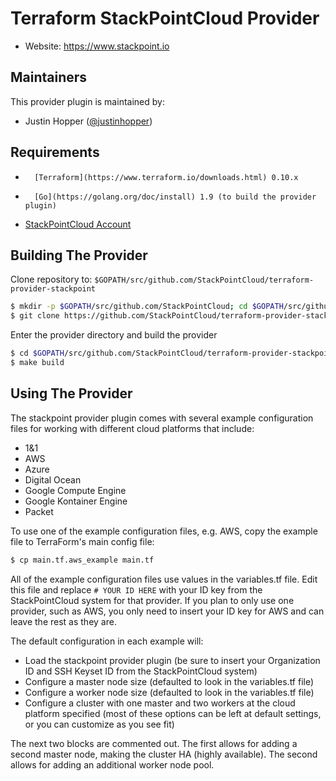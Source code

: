 Terraform StackPointCloud Provider
============================

- Website: https://www.stackpoint.io

Maintainers
-----------

This provider plugin is maintained by:

* Justin Hopper ([@justinhopper](https://github.com/justinhopper))

Requirements
------------

-       [Terraform](https://www.terraform.io/downloads.html) 0.10.x
-       [Go](https://golang.org/doc/install) 1.9 (to build the provider plugin)
-	[StackPointCloud Account](http://www.stackpoint.io)

Building The Provider
---------------------

Clone repository to: `$GOPATH/src/github.com/StackPointCloud/terraform-provider-stackpoint`

```sh
$ mkdir -p $GOPATH/src/github.com/StackPointCloud; cd $GOPATH/src/github.com/StackPointCloud
$ git clone https://github.com/StackPointCloud/terraform-provider-stackpoint
```

Enter the provider directory and build the provider

```sh
$ cd $GOPATH/src/github.com/StackPointCloud/terraform-provider-stackpoint
$ make build
```

Using The Provider
------------------

The stackpoint provider plugin comes with several example configuration files for working with different cloud platforms that include:

- 1&1
- AWS
- Azure
- Digital Ocean
- Google Compute Engine
- Google Kontainer Engine
- Packet

To use one of the example configuration files, e.g. AWS, copy the example file to TerraForm's main config file:
```sh
$ cp main.tf.aws_example main.tf
```

All of the example configuration files use values in the variables.tf file. Edit this file and replace `# YOUR ID HERE` with your ID key from the StackPointCloud system for that provider. If you plan to only use one provider, such as AWS, you only need to insert your ID key for AWS and can leave the rest as they are.

The default configuration in each example will:

- Load the stackpoint provider plugin (be sure to insert your Organization ID and SSH Keyset ID from the StackPointCloud system)
- Configure a master node size (defaulted to look in the variables.tf file)
- Configure a worker node size (defaulted to look in the variables.tf file)
- Configure a cluster with one master and two workers at the cloud platform specified (most of these options can be left at default settings, or you can customize as you see fit)

The next two blocks are commented out. The first allows for adding a second master node, making the cluster HA (highly available). The second allows for adding an additional worker node pool.
